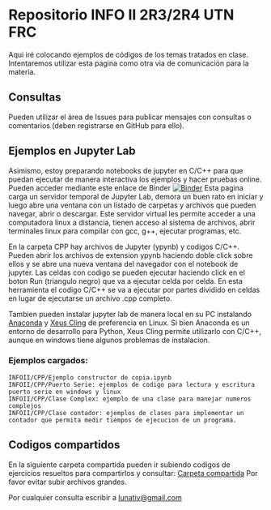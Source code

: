 # Repositorio INFO II 2R3/2R4 UTN FRC


Aqui iré colocando ejemplos de códigos de los temas tratados en clase. Intentaremos utilizar esta pagina como otra via de comunicación para la materia. 

## Consultas
Pueden utilizar el área de Issues para publicar mensajes con consultas o comentarios (deben registrarse en GitHub para ello).

## Ejemplos en Jupyter Lab

Asimismo, estoy preparando notebooks de jupyter en C/C++ para que puedan ejecutar de manera interactiva los ejemplos y hacer pruebas online. Pueden acceder mediante este enlace de Binder [![Binder](https://mybinder.org/badge_logo.svg)](https://mybinder.org/v2/gh/lunativ/INFOII.git/master?urlpath=lab) 
Esta pagina carga un servidor temporal de Jupyter Lab, demora un buen rato en iniciar y luego abre una ventana con un listado de carpetas y archivos que pueden navegar, abrir o descargar. 
Este servidor virtual les permite acceder a una computadora linux a distancia, tienen acceso al sistema de archivos, abrir terminales linux para compilar con gcc, g++, ejecutar programas, etc. 

En la carpeta CPP hay archivos de Jupyter (ypynb) y codigos C/C++. Pueden abrir los archivos de extension ypynb haciendo doble click sobre ellos y se abre una nueva ventana del navegador con el notebook de jupyter. Las celdas con codigo se pueden ejecutar haciendo click en el boton Run (triangulo negro) que va a ejecutar celda por celda. En esta herramienta el codigo C/C++ se va a ejecutar por partes dividido en celdas en lugar de ejecutarse un archivo .cpp completo.

Tambien pueden instalar jupyter lab de manera local en su PC instalando [Anaconda](https://www.anaconda.com/distribution/) y [Xeus Cling](https://github.com/QuantStack/xeus-cling) de preferencia en Linux. Si bien Anaconda es un entorno de desarrollo para Python, Xeus Cling permite utilizarlo con C/C++, aunque en windows tiene algunos problemas de instalacion.



### Ejemplos cargados:
```
INFOII/CPP/Ejemplo constructor de copia.ipynb
INFOII/CPP/Puerto Serie: ejemplos de codigo para lectura y escritura puerto serie en windows y linux
INFOII/CPP/Clase Complex: ejemplo de una clase para manejar numeros complejos
INFOII/CPP/Clase contador: ejemplos de clases para implementar un contador que permita medir tiempos de ejecucion de un programa.
```

## Codigos compartidos

En la siguiente carpeta compartida pueden ir subiendo codigos de ejercicios resueltos para compartirlos y consultar:
[Carpeta compartida](https://drive.google.com/drive/folders/19ifkgw_VMi0guyQRQCCpGU3y-eASX8Xg?usp=sharing)
Por favor evitar subir archivos grandes. 

Por cualquier consulta escribir a lunativ@gmail.com
